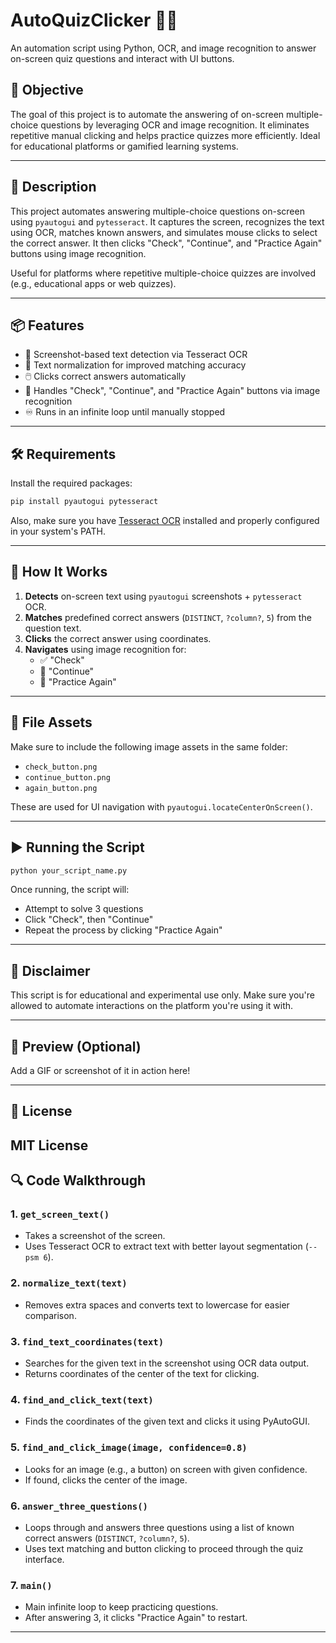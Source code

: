 # AutoQuizClicker 📸🤖

An automation script using Python, OCR, and image recognition to answer on-screen quiz questions and interact with UI buttons.


## 🎯 Objective

The goal of this project is to automate the answering of on-screen multiple-choice questions by leveraging OCR and image recognition.
It eliminates repetitive manual clicking and helps practice quizzes more efficiently. Ideal for educational platforms or gamified learning systems.

---

## 🧠 Description

This project automates answering multiple-choice questions on-screen using `pyautogui` and `pytesseract`. It captures the screen, recognizes the text using OCR, matches known answers, and simulates mouse clicks to select the correct answer. It then clicks "Check", "Continue", and "Practice Again" buttons using image recognition.

Useful for platforms where repetitive multiple-choice quizzes are involved (e.g., educational apps or web quizzes).

---

## 📦 Features

- 📸 Screenshot-based text detection via Tesseract OCR  
- 🧹 Text normalization for improved matching accuracy  
- 🖱️ Clicks correct answers automatically  
- 🔁 Handles "Check", "Continue", and "Practice Again" buttons via image recognition  
- ♾️ Runs in an infinite loop until manually stopped  

---

## 🛠️ Requirements

Install the required packages:

```bash
pip install pyautogui pytesseract
```

Also, make sure you have [Tesseract OCR](https://github.com/tesseract-ocr/tesseract) installed and properly configured in your system's PATH.

---

## 🧪 How It Works

1. **Detects** on-screen text using `pyautogui` screenshots + `pytesseract` OCR.
2. **Matches** predefined correct answers (`DISTINCT`, `?column?`, `5`) from the question text.
3. **Clicks** the correct answer using coordinates.
4. **Navigates** using image recognition for:
   - ✅ "Check"
   - 🔁 "Continue"
   - 🔄 "Practice Again"

---

## 🧩 File Assets

Make sure to include the following image assets in the same folder:

- `check_button.png`
- `continue_button.png`
- `again_button.png`

These are used for UI navigation with `pyautogui.locateCenterOnScreen()`.

---

## ▶️ Running the Script

```bash
python your_script_name.py
```

Once running, the script will:
- Attempt to solve 3 questions
- Click "Check", then "Continue"
- Repeat the process by clicking "Practice Again"

---

## 🚨 Disclaimer

This script is for educational and experimental use only. Make sure you're allowed to automate interactions on the platform you're using it with.

---

## 📸 Preview (Optional)

Add a GIF or screenshot of it in action here!

---

## 📄 License

MIT License
---

## 🔍 Code Walkthrough

### 1. `get_screen_text()`
- Takes a screenshot of the screen.
- Uses Tesseract OCR to extract text with better layout segmentation (`--psm 6`).

### 2. `normalize_text(text)`
- Removes extra spaces and converts text to lowercase for easier comparison.

### 3. `find_text_coordinates(text)`
- Searches for the given text in the screenshot using OCR data output.
- Returns coordinates of the center of the text for clicking.

### 4. `find_and_click_text(text)`
- Finds the coordinates of the given text and clicks it using PyAutoGUI.

### 5. `find_and_click_image(image, confidence=0.8)`
- Looks for an image (e.g., a button) on screen with given confidence.
- If found, clicks the center of the image.

### 6. `answer_three_questions()`
- Loops through and answers three questions using a list of known correct answers (`DISTINCT`, `?column?`, `5`).
- Uses text matching and button clicking to proceed through the quiz interface.

### 7. `main()`
- Main infinite loop to keep practicing questions.
- After answering 3, it clicks "Practice Again" to restart.

---
